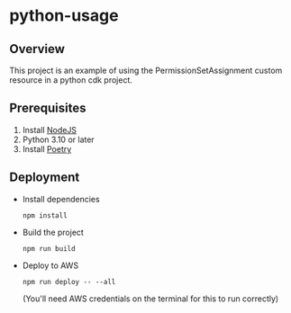 # python-usage

## Overview
This project is an example of using the PermissionSetAssignment custom resource in a python cdk project.

## Prerequisites

1. Install [NodeJS](https://nodejs.org/en/download/)
1. Python 3.10 or later
1. Install [Poetry](https://python-poetry.org/docs/)

## Deployment

* Install dependencies
  
  ```npm install```

* Build the project
  
  ```npm run build```

* Deploy to AWS

  ```npm run deploy -- --all```

  (You'll need AWS credentials on the terminal for this to run correctly)